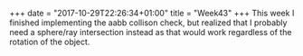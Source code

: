 +++
date = "2017-10-29T22:26:34+01:00"
title = "Week43"
+++
This week I finished implementing the aabb collison check, but realized that I probably
need a sphere/ray intersection instead as that would work regardless of the rotation of the object.
